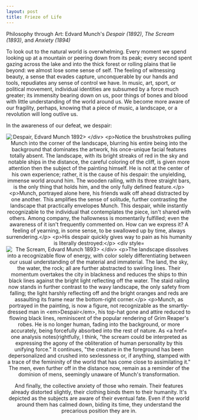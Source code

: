 ```yaml
---
layout: post
title: Frieze of Life
---
```

Philosophy through Art: Edvard Munch's *Despair (1892)*, *The Scream (1893)*, and *Anxiety (1894)* <!--excerpt-->

To look out to the natural world is overwhelming. Every moment we spend looking up at a mountain or peering down from its peak; every second spent gazing across the lake and into the thick forest or rolling plains that lie beyond: we almost lose some sense of self. The feeling of witnessing beauty, a sense that evades capture, unconquerable by our hands and tools, repudiates any sense of control we have. In music, art, sport, or political movement, individual identities are subsumed by a force much greater; its immensity bearing down on us, poor things of bones and blood with little understanding of the world around us. We become more aware of our fragility, perhaps, knowing that a piece of music, a landscape, or a revolution will long outlive us. 

In the awareness of our defeat, we despair:

<div style="text-align: center">
<img src="http://leppekja.github.io/images/despair-1892.jpg" alt="Despair, Edvard Munch 1892>
</div>

Notice the brushstrokes pulling Munch into the corner of the landscape, blurring his entire being into the background that dominates the artwork, his once-unique facial features totally absent. The landscape, with its bright streaks of red in the sky and notable ships in the distance, the careful coloring of the cliff, is given more attention then the subject of the painting himself. He is not at the center of his own experience; rather, it is the cause of his despair: the unyielding, immense world around him. The wooden railing, with its three straight bars, is the only thing that holds him, and the only fully defined feature.

Munch, portrayed alone here, his friends walk off ahead distracted by one another. This amplifies the sense of solitude, further contrasting the landscape that practically envelopes Munch. This despair, while instantly recognizable to the individual that contemplates the piece, isn't shared with others. Among company, the hallowness is momentarily fulfilled; even the awareness of it isn't frequently commented on. How can we express it? A feeling of yearning, in some sense, to be swallowed up by time, always surrendering.

His despair quickly gives way to pain as his humanity is literally destroyed:

<div style="text-align: center">
<img src="http://leppekja.github.io/images/the-scream.jpg" alt="The Scream, Edvard Munch 1893>
</div>

The landscape dissolves into a recognizable flow of energy, with color solely differentiating between our usual understanding of the material and immaterial. The land, the sky, the water, the rock; all are further abstracted to swirling lines. Their momentum overtakes the city in blackness and reduces the ships to thin black lines against the bright light reflecting off the water. The staid railing now stands in further contrast to the wavy landscape, the only safety from falling; the light harshly reflecting off and the bright oranges and reds are assaulting its frame near the bottom-right corner.

Munch, as portrayed in the painting, is now a figure, not recognizable as the smartly-dressed man in *Despair*, his top-hat gone and attire reduced to flowing black lines, reminiscent of the popular rendering of Grim Reaper's robes. He is no longer human, fading into the background, or more accurately, being forcefully absorbed into the rest of nature. As [one analysis notes](https://www.edvardmunch.org/the-scream.jsp)(rightfully, I think, "the scream could be interpreted as expressing the agony of the obliteration of human personality by this unifying force." It continues, "the creature in the foreground has been depersonalized and crushed into sexlessness or, if anything, stamped with a trace of the femininity of the world that has come close to assimilating it." The men, even further off in the distance now, remain as a reminder of the dominion of mens, seemingly unaware of Munch's transformation.

And finally, the collective anxiety of those who remain. Their features already distorted slightly, their clothing binds them to their humanity. It's depicted as the subjects are aware of their eventual fate. Even if the world around them has calmed down, biding its time, they understand the precarious position they are in.

<div style="text-align: center">
<img src="http://leppekja.github.io/images/anxiety.jpg" alt="Anxiety, Edvard Munch 1894>
</div>

